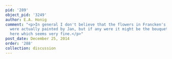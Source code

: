 ```yaml
---
pid: '289'
object_pid: '3249'
author: E.A. Honig
comment: "<p>In general I don't believe that the flowers in Francken's gallery pictures
  were actually painted by Jan, but if any were it might be the bouquet at the left
  here which seems very fine.</p>"
post_date: December 25, 2014
order: '288'
collection: discussion
---
```

